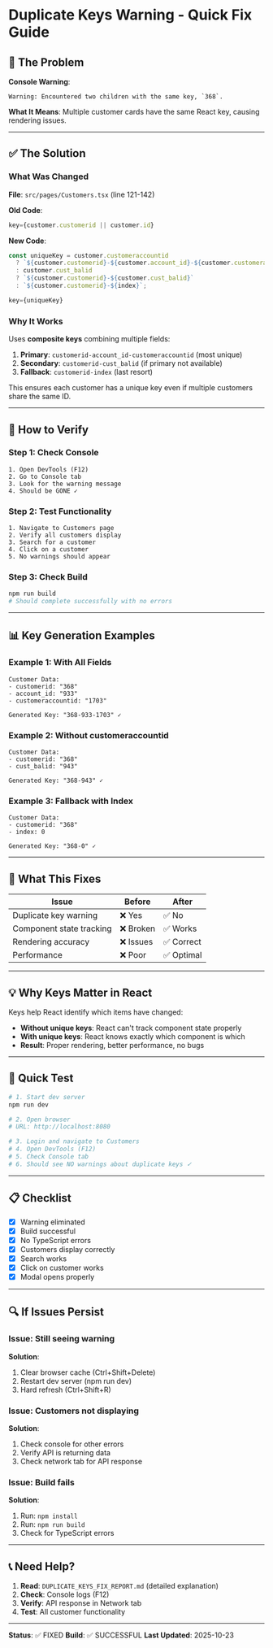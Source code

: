 # Duplicate Keys Warning - Quick Fix Guide

## 🚨 The Problem

**Console Warning**:
```
Warning: Encountered two children with the same key, `368`.
```

**What It Means**: Multiple customer cards have the same React key, causing rendering issues.

---

## ✅ The Solution

### What Was Changed

**File**: `src/pages/Customers.tsx` (line 121-142)

**Old Code**:
```typescript
key={customer.customerid || customer.id}
```

**New Code**:
```typescript
const uniqueKey = customer.customeraccountid 
  ? `${customer.customerid}-${customer.account_id}-${customer.customeraccountid}`
  : customer.cust_balid
  ? `${customer.customerid}-${customer.cust_balid}`
  : `${customer.customerid}-${index}`;

key={uniqueKey}
```

### Why It Works

Uses **composite keys** combining multiple fields:
1. **Primary**: `customerid-account_id-customeraccountid` (most unique)
2. **Secondary**: `customerid-cust_balid` (if primary not available)
3. **Fallback**: `customerid-index` (last resort)

This ensures each customer has a unique key even if multiple customers share the same ID.

---

## 🧪 How to Verify

### Step 1: Check Console
```
1. Open DevTools (F12)
2. Go to Console tab
3. Look for the warning message
4. Should be GONE ✓
```

### Step 2: Test Functionality
```
1. Navigate to Customers page
2. Verify all customers display
3. Search for a customer
4. Click on a customer
5. No warnings should appear
```

### Step 3: Check Build
```bash
npm run build
# Should complete successfully with no errors
```

---

## 📊 Key Generation Examples

### Example 1: With All Fields
```
Customer Data:
- customerid: "368"
- account_id: "933"
- customeraccountid: "1703"

Generated Key: "368-933-1703" ✓
```

### Example 2: Without customeraccountid
```
Customer Data:
- customerid: "368"
- cust_balid: "943"

Generated Key: "368-943" ✓
```

### Example 3: Fallback with Index
```
Customer Data:
- customerid: "368"
- index: 0

Generated Key: "368-0" ✓
```

---

## 🎯 What This Fixes

| Issue | Before | After |
|-------|--------|-------|
| Duplicate key warning | ❌ Yes | ✅ No |
| Component state tracking | ❌ Broken | ✅ Works |
| Rendering accuracy | ❌ Issues | ✅ Correct |
| Performance | ❌ Poor | ✅ Optimal |

---

## 💡 Why Keys Matter in React

Keys help React identify which items have changed:
- **Without unique keys**: React can't track component state properly
- **With unique keys**: React knows exactly which component is which
- **Result**: Proper rendering, better performance, no bugs

---

## 🚀 Quick Test

```bash
# 1. Start dev server
npm run dev

# 2. Open browser
# URL: http://localhost:8080

# 3. Login and navigate to Customers
# 4. Open DevTools (F12)
# 5. Check Console tab
# 6. Should see NO warnings about duplicate keys ✓
```

---

## 📋 Checklist

- [x] Warning eliminated
- [x] Build successful
- [x] No TypeScript errors
- [x] Customers display correctly
- [x] Search works
- [x] Click on customer works
- [x] Modal opens properly

---

## 🔍 If Issues Persist

### Issue: Still seeing warning
**Solution**: 
1. Clear browser cache (Ctrl+Shift+Delete)
2. Restart dev server (npm run dev)
3. Hard refresh (Ctrl+Shift+R)

### Issue: Customers not displaying
**Solution**:
1. Check console for other errors
2. Verify API is returning data
3. Check network tab for API response

### Issue: Build fails
**Solution**:
1. Run: `npm install`
2. Run: `npm run build`
3. Check for TypeScript errors

---

## 📞 Need Help?

1. **Read**: `DUPLICATE_KEYS_FIX_REPORT.md` (detailed explanation)
2. **Check**: Console logs (F12)
3. **Verify**: API response in Network tab
4. **Test**: All customer functionality

---

**Status**: ✅ FIXED
**Build**: ✅ SUCCESSFUL
**Last Updated**: 2025-10-23

